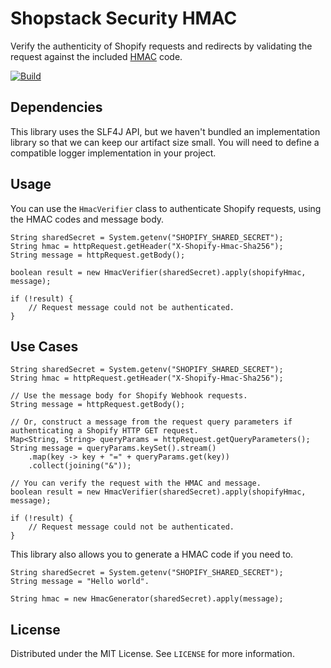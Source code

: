 # Shopstack Security HMAC

Verify the authenticity of Shopify requests and redirects by validating the request against the included
[HMAC](https://shopify.dev/apps/auth/oauth#verification) code.

[![Build](https://github.com/alanguerin/shopstack-security-hmac/actions/workflows/build.yml/badge.svg?branch=main)](https://github.com/alanguerin/shopstack-security-hmac/actions/workflows/build.yml)

## Dependencies

This library uses the SLF4J API, but we haven't bundled an implementation library so that we can keep our artifact size
small. You will need to define a compatible logger implementation in your project.

## Usage

You can use the `HmacVerifier` class to authenticate Shopify requests, using the HMAC codes and message body.

    String sharedSecret = System.getenv("SHOPIFY_SHARED_SECRET");
    String hmac = httpRequest.getHeader("X-Shopify-Hmac-Sha256");
    String message = httpRequest.getBody();

    boolean result = new HmacVerifier(sharedSecret).apply(shopifyHmac, message);
    
    if (!result) {
        // Request message could not be authenticated.
    }

## Use Cases

    String sharedSecret = System.getenv("SHOPIFY_SHARED_SECRET");
    String hmac = httpRequest.getHeader("X-Shopify-Hmac-Sha256");
    
    // Use the message body for Shopify Webhook requests.
    String message = httpRequest.getBody();

    // Or, construct a message from the request query parameters if authenticating a Shopify HTTP GET request. 
    Map<String, String> queryParams = httpRequest.getQueryParameters();
    String message = queryParams.keySet().stream()
        .map(key -> key + "=" + queryParams.get(key))
        .collect(joining("&"));

    // You can verify the request with the HMAC and message.
    boolean result = new HmacVerifier(sharedSecret).apply(shopifyHmac, message);
    
    if (!result) {
        // Request message could not be authenticated.
    }
    
This library also allows you to generate a HMAC code if you need to.

    String sharedSecret = System.getenv("SHOPIFY_SHARED_SECRET");
    String message = "Hello world".

    String hmac = new HmacGenerator(sharedSecret).apply(message);

## License

Distributed under the MIT License. See `LICENSE` for more information.
